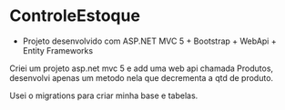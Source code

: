 # ControleEstoque

- Projeto desenvolvido com ASP.NET MVC 5 + Bootstrap + WebApi + Entity Frameworks

Criei um projeto asp.net mvc 5 e add uma web api chamada Produtos, desenvolvi apenas um metodo nela que decrementa a qtd de produto.

Usei o migrations para criar minha base e tabelas.


